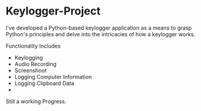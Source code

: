 # Keylogger-Project
I've developed a Python-based keylogger application as a means to grasp Python's principles and delve into the intricacies of how a keylogger works.


Functionality Includes
- Keylogging 
- Audio Recording
- Screenshoot
- Logging Computer Information
- Logging Clipboard Data
- 


Still a working Progress.  
